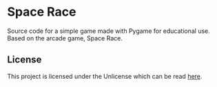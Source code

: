 # Space Race
Source code for a simple game made with Pygame for educational use. Based on the arcade game, Space Race. 
 
## License
This project is licensed under the Unlicense which can be read [here](LICENSE).